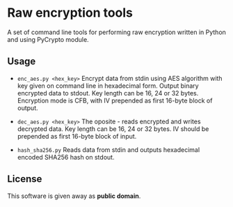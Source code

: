Raw encryption tools
====================

A set of command line tools for performing raw encryption written in Python
and using PyCrypto module.

Usage
-----

* ```enc_aes.py <hex_key>``` Encrypt data from stdin using AES algorithm with key given on command line
  in hexadecimal form.
  Output binary encrypted data to stdout.
  Key length can be 16, 24 or 32 bytes.
  Encryption mode is CFB, with IV prepended as first 16-byte block of output.

* ```dec_aes.py <hex_key>``` The oposite - reads encrypted and writes decrypted data.
  Key length can be 16, 24 or 32 bytes.
  IV should be prepended as first 16-byte block of input.

* ```hash_sha256.py``` Reads data from stdin and outputs hexadecimal encoded SHA256 hash on stdout.

License
-------

This software is given away as **public domain**.

